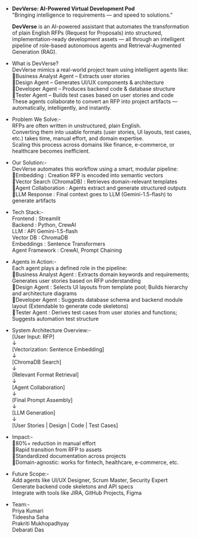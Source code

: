 - **DevVerse: AI-Powered Virtual Development Pod**  
  "Bringing intelligence to requirements — and speed to solutions."
  
  **DevVerse** is an AI-powered assistant that automates the transformation of plain English RFPs (Request for Proposals) into structured, implementation-ready development assets — all through an intelligent pipeline of role-based autonomous agents and Retrieval-Augmented Generation (RAG).


- What is DevVerse?  
  DevVerse mimics a real-world project team using intelligent agents like:  
  🔹Business Analyst Agent – Extracts user stories  
  🔹Design Agent – Generates UI/UX components & architecture  
  🔹Developer Agent – Produces backend code & database structure  
  🔹Tester Agent – Builds test cases based on user stories and code  
  These agents collaborate to convert an RFP into project artifacts — automatically, intelligently, and instantly.  

- Problem We Solve:-  
  RFPs are often written in unstructured, plain English.  
  Converting them into usable formats (user stories, UI layouts, test cases, etc.) takes time, manual effort, and domain expertise.  
  Scaling this process across domains like finance, e-commerce, or healthcare becomes inefficient.  

- Our Solution:-  
  DevVerse automates this workflow using a smart, modular pipeline:  
  🔹Embedding : Creation	RFP is encoded into semantic vectors  
  🔹Vector Search (ChromaDB) : Retrieves domain-relevant templates  
  🔹Agent Collaboration : Agents extract and generate structured outputs  
  🔹LLM Response : Final context goes to LLM (Gemini-1.5-flash) to generate artifacts  

- Tech Stack:-  
  Frontend : Streamlit  
  Backend : Python, CrewAI  
  LLM : API	Gemini-1.5-flash  
  Vector DB : ChromaDB  
  Embeddings : Sentence Transformers  
  Agent Framework : CrewAI, Prompt Chaining  

- Agents in Action:-  
  Each agent plays a defined role in the pipeline:  
  🔹Business Analyst Agent : Extracts domain keywords and requirements; Generates user stories based on RFP understanding  
  🔹Design Agent : Selects UI layouts from template pool; Builds hierarchy and architecture diagrams  
  🔹Developer Agent : Suggests database schema and backend module layout (Extendable to generate code skeletons)  
  🔹Tester Agent : Derives test cases from user stories and functions; Suggests automation test structure  

- System Architecture Overview:-  
  [User Input: RFP]  
        ↓  
  [Vectorization: Sentence Embedding]  
        ↓  
  [ChromaDB Search]  
        ↓  
  [Relevant Format Retrieval]  
        ↓  
  [Agent Collaboration]  
        ↓  
  [Final Prompt Assembly]  
        ↓  
  [LLM Generation]  
        ↓  
  [User Stories | Design | Code | Test Cases]  

- Impact:-  
  🔹80%+ reduction in manual effort  
  🔹Rapid transition from RFP to assets  
  🔹Standardized documentation across projects  
  🔹Domain-agnostic: works for fintech, healthcare, e-commerce, etc.  

- Future Scope:-  
  Add agents like UI/UX Designer, Scrum Master, Security Expert  
  Generate backend code skeletons and API specs  
  Integrate with tools like JIRA, GitHub Projects, Figma  

- Team:-  
  Priya Kumari  
  Tideesha Saha  
  Prakriti Mukhopadhyay  
  Debarati Das  

